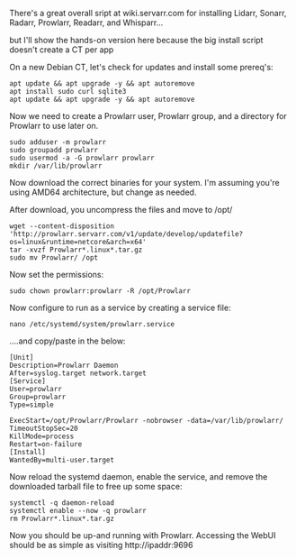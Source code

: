 There's a great overall sript at wiki.servarr.com for installing Lidarr, Sonarr, Radarr, Prowlarr, Readarr, and Whisparr...

but I'll show the hands-on version here because the big install script doesn't create a CT per app

On a new Debian CT, let's check for updates and install some prereq's:

	apt update && apt upgrade -y && apt autoremove
	apt install sudo curl sqlite3
	apt update && apt upgrade -y && apt autoremove
	
Now we need to create a Prowlarr user, Prowlarr group, and a directory for Prowlarr to use later on.

	sudo adduser -m prowlarr
	sudo groupadd prowlarr
	sudo usermod -a -G prowlarr prowlarr
	mkdir /var/lib/prowlarr
	
Now download the correct binaries for your system.  I'm assuming you're using AMD64 architecture, but change as needed.

After download, you uncompress the files and move to /opt/

	wget --content-disposition 'http://prowlarr.servarr.com/v1/update/develop/updatefile?os=linux&runtime=netcore&arch=x64'
	tar -xvzf Prowlarr*.linux*.tar.gz
	sudo mv Prowlarr/ /opt
	
Now set the permissions:

	sudo chown prowlarr:prowlarr -R /opt/Prowlarr

Now configure to run as a service by creating a service file:

	nano /etc/systemd/system/prowlarr.service
	
....and copy/paste in the below:

	[Unit]
	Description=Prowlarr Daemon
	After=syslog.target network.target
	[Service]
	User=prowlarr
	Group=prowlarr
	Type=simple

	ExecStart=/opt/Prowlarr/Prowlarr -nobrowser -data=/var/lib/prowlarr/
	TimeoutStopSec=20
	KillMode=process
	Restart=on-failure
	[Install]
	WantedBy=multi-user.target
	
Now reload the systemd daemon, enable the service, and remove the downloaded tarball file to free up some space:

	systemctl -q daemon-reload
	systemctl enable --now -q prowlarr
	rm Prowlarr*.linux*.tar.gz
	
Now you should be up-and running with Prowlarr. Accessing the WebUI should be as simple as visiting http://ipaddr:9696
